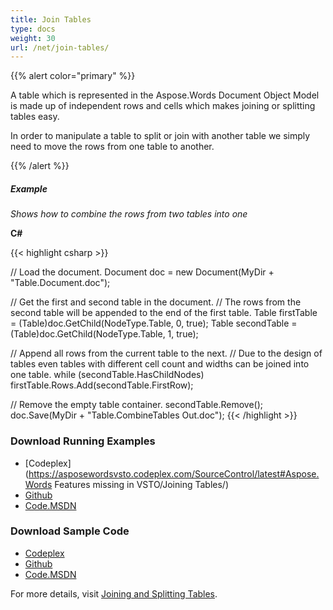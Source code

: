 ```yaml
---
title: Join Tables
type: docs
weight: 30
url: /net/join-tables/
---
```


{{% alert color="primary" %}} 

A table which is represented in the Aspose.Words Document Object Model is made up of independent rows and cells which makes joining or splitting tables easy.

In order to manipulate a table to split or join with another table we simply need to move the rows from one table to another. 

{{% /alert %}} 

##### **Example**

*Shows how to combine the rows from two tables into one*

**C#**

{{< highlight csharp >}}

 // Load the document.
 Document doc = new Document(MyDir + "Table.Document.doc");

 // Get the first and second table in the document.
 // The rows from the second table will be appended to the end of the first table.
 Table firstTable = (Table)doc.GetChild(NodeType.Table, 0, true);
 Table secondTable = (Table)doc.GetChild(NodeType.Table, 1, true);

 // Append all rows from the current table to the next.
 // Due to the design of tables even tables with different cell count and widths can be joined into one table.
 while (secondTable.HasChildNodes)
 firstTable.Rows.Add(secondTable.FirstRow);

 // Remove the empty table container.
 secondTable.Remove();
 doc.Save(MyDir + "Table.CombineTables Out.doc");
{{< /highlight >}}

### **Download Running Examples**

- [Codeplex](https://asposewordsvsto.codeplex.com/SourceControl/latest#Aspose.Words Features missing in VSTO/Joining Tables/)
- [Github](https://github.com/asposewords/Aspose.Words-for-.NET/tree/master/Plugins/Aspose.Words%20Vs%20VSTO%20Word/Aspose.Words%20Features%20missing%20in%20VSTO/Joining%20Tables)
- [Code.MSDN](https://code.msdn.microsoft.com/AsposeWords-Features-bfd6167c/view/SourceCode#content)

### **Download Sample Code**

- [Codeplex](https://asposewordsvsto.codeplex.com/releases/view/619474)
- [Github](https://github.com/aspose-words/Aspose.Words-for-.NET/releases/tag/MissingFeaturesofVSTOv1.1)
- [Code.MSDN](https://code.msdn.microsoft.com/AsposeWords-Features-bfd6167c#content)

For more details, visit [Joining and Splitting Tables](https://docs.aspose.com/words/net/joining-and-splitting-tables/).
